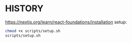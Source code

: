 # HISTORY

<https://nextjs.org/learn/react-foundations/installation> setup:

```sh
chmod +x scripts/setup.sh
scripts/setup.sh

```
